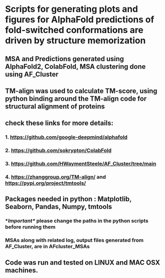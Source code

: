 # Scripts for generating plots and figures for AlphaFold predictions of fold-switched conformations are driven by structure memorization
## MSA and Predictions generated using AlphaFold2, ColabFold, MSA clustering done using AF_Cluster
## TM-align was used to calculate TM-score, using python binding around the TM-align code for structural alignment of proteins

## check these links for more details:
### 1. https://github.com/google-deepmind/alphafold
### 2. https://github.com/sokrypton/ColabFold
### 3. https://github.com/HWaymentSteele/AF_Cluster/tree/main
### 4. https://zhanggroup.org/TM-align/ and https://pypi.org/project/tmtools/

## Packages needed in python : Matplotlib, Seaborn, Pandas, Numpy, tmtools 

### \**Important\** please change the paths in the python scripts before running them

### MSAs along with related log, output files generated from AF_Cluster, are in AFcluster_MSAs

## Code was run and tested on LINUX and MAC OSX machines.
